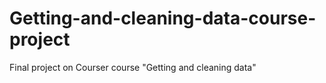 # Getting-and-cleaning-data-course-project
Final project on Courser course "Getting and cleaning data"
